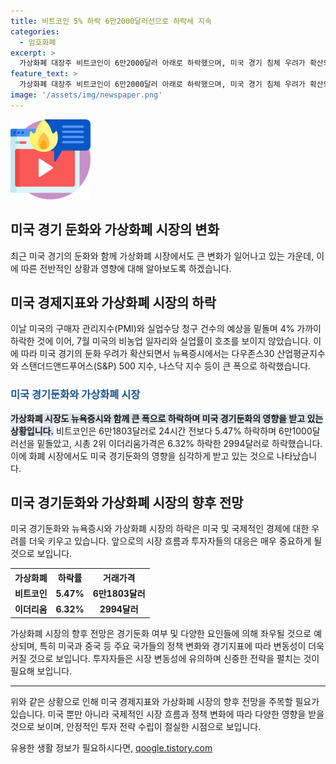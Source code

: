 ```yaml
---
title: 비트코인 5% 하락 6만2000달러선으로 하락세 지속
categories:
  - 암호화폐
excerpt: >
  가상화폐 대장주 비트코인이 6만2000달러 아래로 하락했으며, 미국 경기 침체 우려가 확산되며 뉴욕증시에서 다우존스30 산업평균지수, S&P 500 지수, 나스닥 지수가 하락했다. 비트코인 뿐만 아니라 이더리움, 솔라나 등의 암호화폐도 큰 폭으로 하락했다. 미 노동부 발표에 따르면 7월 미국의 비농업 일자리는 증가했지만 실업률은 상승하며 경기가 빠른 속도로 식어가고 있는 것으로 우려되고 있다.
feature_text: >
  가상화폐 대장주 비트코인이 6만2000달러 아래로 하락했으며, 미국 경기 침체 우려가 확산되며 뉴욕증시에서 다우존스30 산업평균지수, S&P 500 지수, 나스닥 지수가 하락했다. 비트코인 뿐만 아니라 이더리움, 솔라나 등의 암호화폐도 큰 폭으로 하락했다. 미 노동부 발표에 따르면 7월 미국의 비농업 일자리는 증가했지만 실업률은 상승하며 경기가 빠른 속도로 식어가고 있는 것으로 우려되고 있다.
image: '/assets/img/newspaper.png'
---
```


<p><img src="/assets/img/news.png" alt="rentncar 속보" /></p>

<h2>미국 경기 둔화와 가상화폐 시장의 변화</h2>

<p data-ke-size="size16">최근 미국 경기의 둔화와 함께 가상화폐 시장에서도 큰 변화가 일어나고 있는 가운데, 이에 따른 전반적인 상황과 영향에 대해 알아보도록 하겠습니다.</p>

<h2>미국 경제지표와 가상화폐 시장의 하락</h2>

<p>이날 미국의 구매자 관리지수(PMI)와 실업수당 청구 건수의 예상을 밑돌며 4% 가까이 하락한 것에 이어, 7월 미국의 비농업 일자리와 실업률이 호조를 보이지 않았습니다. 이에 따라 미국 경기의 둔화 우려가 확산되면서 뉴욕증시에서는 다우존스30 산업평균지수와 스탠더드앤드푸어스(S&P) 500 지수, 나스닥 지수 등이 큰 폭으로 하락했습니다.</p>

<h3><b><span style="color: #1a5490;">미국 경기둔화와 가상화폐 시장</span></b></h3>

<p><b><span style="background-color: #21538527;">가상화폐 시장도 뉴욕증시와 함께 큰 폭으로 하락하며 미국 경기둔화의 영향을 받고 있는 상황입니다.</span></b> 비트코인은 6만1803달러로 24시간 전보다 5.47% 하락하며 6만1000달러선을 밑돌았고, 시총 2위 이더리움가격은 6.32% 하락한 2994달러로 하락했습니다. 이에 화폐 시장에서도 미국 경기둔화의 영향을 심각하게 받고 있는 것으로 나타났습니다.</p>

<h2>미국 경기둔화와 가상화폐 시장의 향후 전망</h2>

<p>미국 경기둔화와 뉴욕증시와 가상화폐 시장의 하락은 미국 및 국제적인 경제에 대한 우려를 더욱 키우고 있습니다. 앞으로의 시장 흐름과 투자자들의 대응은 매우 중요하게 될 것으로 보입니다.</p>

<table>
  <tr>
    <th><b>가상화폐</b></th>
    <th><b>하락률</b></th>
    <th><b>거래가격</b></th>
  </tr>
  <tr>
    <td style="text-align: center; height: 17px;"><b>비트코인</b></td>
    <td style="text-align: center; height: 17px;"><b>5.47%</b></td>
    <td style="text-align: center; height: 17px;"><b>6만1803달러</b></td>
  </tr>
  <tr>
    <td style="text-align: center; height: 17px;"><b>이더리움</b></td>
    <td style="text-align: center; height: 17px;"><b>6.32%</b></td>
    <td style="text-align: center; height: 17px;"><b>2994달러</b></td>
  </tr>
</table>

<p>가상화폐 시장의 향후 전망은 경기둔화 여부 및 다양한 요인들에 의해 좌우될 것으로 예상되며, 특히 미국과 중국 등 주요 국가들의 정책 변화와 경기지표에 따라 변동성이 더욱 커질 것으로 보입니다. 투자자들은 시장 변동성에 유의하며 신중한 전략을 펼치는 것이 필요해 보입니다.</p>

<hr>

<p data-ke-size="size16">위와 같은 상황으로 인해 미국 경제지표와 가상화폐 시장의 향후 전망을 주목할 필요가 있습니다. 미국 뿐만 아니라 국제적인 시장 흐름과 정책 변화에 따라 다양한 영향을 받을 것으로 보이며, 안정적인 투자 전략 수립이 절실한 시점으로 보입니다.</p>
유용한 생활 정보가 필요하시다면, <a href="https://qoogle.tistory.com" rel="dofollow">qoogle.tistory.com</a>


